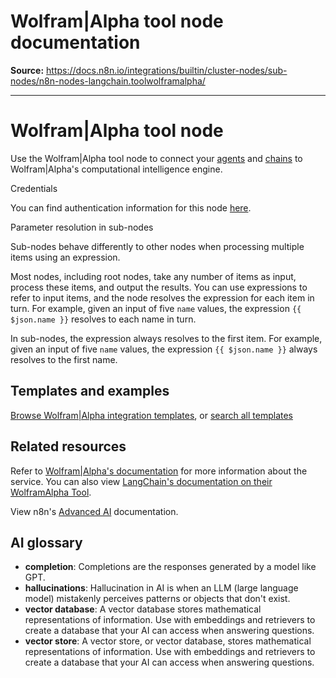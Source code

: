 # Wolfram|Alpha tool node documentation

**Source:** https://docs.n8n.io/integrations/builtin/cluster-nodes/sub-nodes/n8n-nodes-langchain.toolwolframalpha/

---

# Wolfram|Alpha tool node

Use the Wolfram|Alpha tool node to connect your [agents](../../../../../glossary/#ai-agent) and [chains](../../../../../glossary/#ai-chain) to Wolfram|Alpha's computational intelligence engine.

Credentials

You can find authentication information for this node [here](../../../credentials/wolframalpha/).

Parameter resolution in sub-nodes

Sub-nodes behave differently to other nodes when processing multiple items using an expression.

Most nodes, including root nodes, take any number of items as input, process these items, and output the results. You can use expressions to refer to input items, and the node resolves the expression for each item in turn. For example, given an input of five `name` values, the expression `{{ $json.name }}` resolves to each name in turn.

In sub-nodes, the expression always resolves to the first item. For example, given an input of five `name` values, the expression `{{ $json.name }}` always resolves to the first name.

## Templates and examples

[Browse Wolfram|Alpha integration templates](https://n8n.io/integrations/wolframoralpha/), or [search all templates](https://n8n.io/workflows/)

## Related resources

Refer to [Wolfram|Alpha's documentation](https://products.wolframalpha.com/api) for more information about the service. You can also view [LangChain's documentation on their WolframAlpha Tool](https://js.langchain.com/docs/integrations/tools/wolframalpha/).

View n8n's [Advanced AI](../../../../../advanced-ai/) documentation.

## AI glossary

- **completion**: Completions are the responses generated by a model like GPT.
- **hallucinations**: Hallucination in AI is when an LLM (large language model) mistakenly perceives patterns or objects that don't exist.
- **vector database**: A vector database stores mathematical representations of information. Use with embeddings and retrievers to create a database that your AI can access when answering questions.
- **vector store**: A vector store, or vector database, stores mathematical representations of information. Use with embeddings and retrievers to create a database that your AI can access when answering questions.
